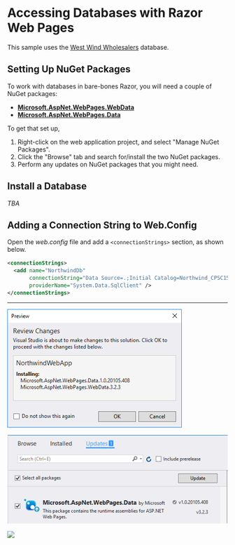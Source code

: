 # Accessing Databases with Razor Web Pages

This sample uses the [West Wind Wholesalers](AboutWestWind.md) database.

## Setting Up NuGet Packages

To work with databases in bare-bones Razor, you will need a couple of NuGet packages:

- [**Microsoft.AspNet.WebPages.WebData**](https://www.nuget.org/packages/Microsoft.AspNet.WebPages.WebData/)
- [**Microsoft.AspNet.WebPages.Data**](https://www.nuget.org/packages/Microsoft.AspNet.WebPages.Data/)

To get that set up,

1. Right-click on the web application project, and select "Manage NuGet Packages".
2. Click the "Browse" tab and search for/install the two NuGet packages.
3. Perform any updates on NuGet packages that you might need.

## Install a Database

*TBA*

## Adding a Connection String to Web.Config

Open the *web.config* file and add a `<connectionStrings>` section, as shown below.

```xml
<connectionStrings>
  <add name="NorthwindDb"
       connectionString="Data Source=.;Initial Catalog=Northwind_CPSC1517;Integrated Security=true;"
       providerName="System.Data.SqlClient" />
</connectionStrings>
```

----

![](NuGetPackages.png)

![](NuGetPackages-Update.png)

![](NorthwindTraders-ERD.png)

